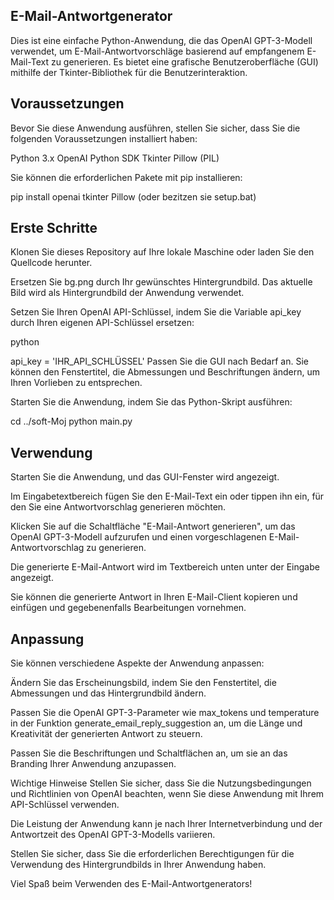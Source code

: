## E-Mail-Antwortgenerator

Dies ist eine einfache Python-Anwendung, die das OpenAI GPT-3-Modell verwendet, um E-Mail-Antwortvorschläge basierend auf empfangenem E-Mail-Text zu generieren. Es bietet eine grafische Benutzeroberfläche (GUI) mithilfe der Tkinter-Bibliothek für die Benutzerinteraktion.

## Voraussetzungen
Bevor Sie diese Anwendung ausführen, stellen Sie sicher, dass Sie die folgenden Voraussetzungen installiert haben:

Python 3.x
OpenAI Python SDK
Tkinter
Pillow (PIL)

Sie können die erforderlichen Pakete mit pip installieren:


pip install openai tkinter Pillow
(oder bezitzen sie setup.bat)

## Erste Schritte

Klonen Sie dieses Repository auf Ihre lokale Maschine oder laden Sie den Quellcode herunter.

Ersetzen Sie bg.png durch Ihr gewünschtes Hintergrundbild. Das aktuelle Bild wird als Hintergrundbild der Anwendung verwendet.

Setzen Sie Ihren OpenAI API-Schlüssel, indem Sie die Variable api_key durch Ihren eigenen API-Schlüssel ersetzen:

python

api_key = 'IHR_API_SCHLÜSSEL'
Passen Sie die GUI nach Bedarf an. Sie können den Fenstertitel, die Abmessungen und Beschriftungen ändern, um Ihren Vorlieben zu entsprechen.

Starten Sie die Anwendung, indem Sie das Python-Skript ausführen:

cd ../soft-Moj
python main.py

## Verwendung
Starten Sie die Anwendung, und das GUI-Fenster wird angezeigt.

Im Eingabetextbereich fügen Sie den E-Mail-Text ein oder tippen ihn ein, für den Sie eine Antwortvorschlag generieren möchten.

Klicken Sie auf die Schaltfläche "E-Mail-Antwort generieren", um das OpenAI GPT-3-Modell aufzurufen und einen vorgeschlagenen E-Mail-Antwortvorschlag zu generieren.

Die generierte E-Mail-Antwort wird im Textbereich unten unter der Eingabe angezeigt.

Sie können die generierte Antwort in Ihren E-Mail-Client kopieren und einfügen und gegebenenfalls Bearbeitungen vornehmen.

## Anpassung
Sie können verschiedene Aspekte der Anwendung anpassen:

Ändern Sie das Erscheinungsbild, indem Sie den Fenstertitel, die Abmessungen und das Hintergrundbild ändern.

Passen Sie die OpenAI GPT-3-Parameter wie max_tokens und temperature in der Funktion generate_email_reply_suggestion an, um die Länge und Kreativität der generierten Antwort zu steuern.

Passen Sie die Beschriftungen und Schaltflächen an, um sie an das Branding Ihrer Anwendung anzupassen.

Wichtige Hinweise
Stellen Sie sicher, dass Sie die Nutzungsbedingungen und Richtlinien von OpenAI beachten, wenn Sie diese Anwendung mit Ihrem API-Schlüssel verwenden.

Die Leistung der Anwendung kann je nach Ihrer Internetverbindung und der Antwortzeit des OpenAI GPT-3-Modells variieren.

Stellen Sie sicher, dass Sie die erforderlichen Berechtigungen für die Verwendung des Hintergrundbilds in Ihrer Anwendung haben.


Viel Spaß beim Verwenden des E-Mail-Antwortgenerators!






